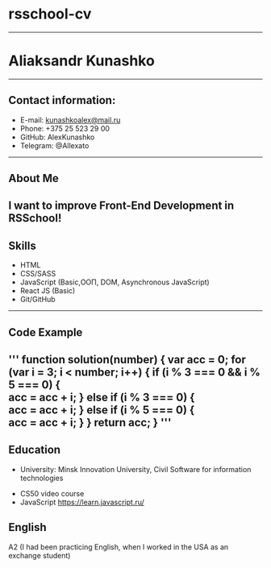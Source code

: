# rsschool-cv
************
# Aliaksandr Kunashko
************
## Contact information:
* E-mail: kunashkoalex@mail.ru
* Phone: +375 25 523 29 00
* GitHub: AlexKunashko
* Telegram: @Allexato 
------------------
## About Me
I want to improve Front-End Development in RSSchool!
------------------
## Skills
* HTML
* CSS/SASS
* JavaScript (Basic,ООП, DOM, Asynchronous JavaScript)
* React JS (Basic)
* Git/GitHub
------------------
## Code Example
'''
function solution(number) {
  var acc = 0;
  for (var i = 3; i < number; i++) {
    if (i % 3 === 0 && i % 5 === 0) {      
      acc = acc + i;
    } else if (i % 3 === 0) {      
      acc = acc + i;
    } else if (i % 5 === 0) {      
      acc = acc + i;
    }
  } return acc;
}
'''
------------------
## Education
* University: Minsk Innovation University, Civil Software for information technologies
+ CS50 video course
+ JavaScript https://learn.javascript.ru/

## English
A2 (I had been practicing English, when I worked in the USA as an exchange student)
